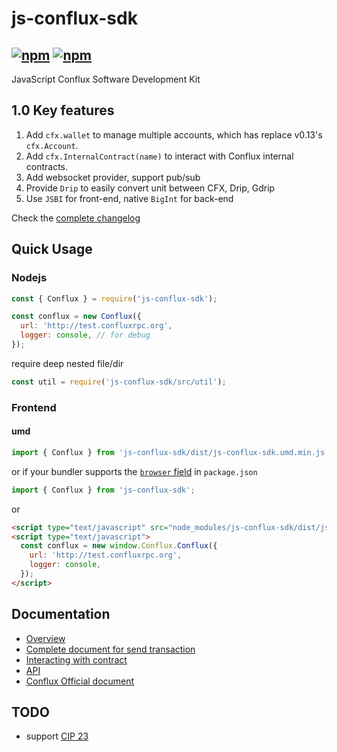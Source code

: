 # js-conflux-sdk

[![npm](https://img.shields.io/npm/v/js-conflux-sdk.svg)](https://www.npmjs.com/package/js-conflux-sdk)
[![npm](https://img.shields.io/npm/dm/js-conflux-sdk.svg)](https://www.npmjs.com/package/js-conflux-sdk)
-----------------------

JavaScript Conflux Software Development Kit

## 1.0 Key features

1. Add `cfx.wallet` to manage multiple accounts, which has replace v0.13's `cfx.Account`.
2. Add `cfx.InternalContract(name)` to interact with Conflux internal contracts.
3. Add websocket provider, support pub/sub
4. Provide `Drip` to easily convert unit between CFX, Drip, Gdrip
5. Use `JSBI` for front-end, native `BigInt` for back-end

Check the [complete changelog](./CHANGE_LOG.md)

## Quick Usage

### Nodejs
```javascript
const { Conflux } = require('js-conflux-sdk');

const conflux = new Conflux({
  url: 'http://test.confluxrpc.org',
  logger: console, // for debug
});
```
require deep nested file/dir  

```javascript
const util = require('js-conflux-sdk/src/util');
```

### Frontend

#### umd
```javascript
import { Conflux } from 'js-conflux-sdk/dist/js-conflux-sdk.umd.min.js';
```

or if your bundler supports the [`browser` field](https://docs.npmjs.com/files/package.json#browser) in `package.json`  

```javascript
import { Conflux } from 'js-conflux-sdk';
```

or  

``` html
<script type="text/javascript" src="node_modules/js-conflux-sdk/dist/js-conflux-sdk.umd.min.js"></script>
<script type="text/javascript">
  const conflux = new window.Conflux.Conflux({
    url: 'http://test.confluxrpc.org',
    logger: console,
  });
</script>
```

## Documentation

* [Overview](./docs/overview.md)
* [Complete document for send transaction](./docs/how_to_send_tx.md)
* [Interacting with contract](./docs/interact_with_contract.md)
* [API](./docs/api.md)
* [Conflux Official document](https://developer.conflux-chain.org/docs/introduction/en/conflux_overview)

## TODO

* support [CIP 23](https://github.com/Conflux-Chain/CIPs/blob/master/CIPs/cip-23.md)
